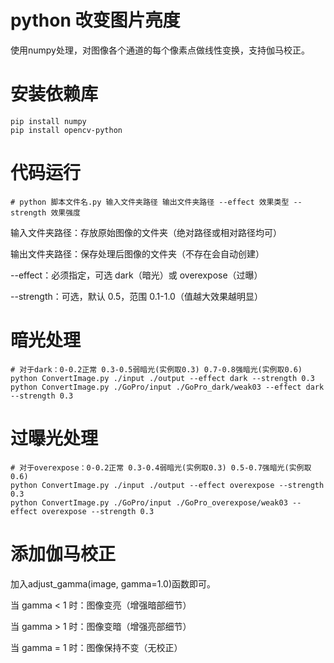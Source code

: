 # python 改变图片亮度



使用numpy处理，对图像各个通道的每个像素点做线性变换，支持伽马校正。

# 安装依赖库

    pip install numpy
    pip install opencv-python

# 代码运行

    # python 脚本文件名.py 输入文件夹路径 输出文件夹路径 --effect 效果类型 --strength 效果强度

输入文件夹路径：存放原始图像的文件夹（绝对路径或相对路径均可）

输出文件夹路径：保存处理后图像的文件夹（不存在会自动创建）

--effect：必须指定，可选 dark（暗光）或 overexpose（过曝）

--strength：可选，默认 0.5，范围 0.1-1.0（值越大效果越明显）
    
# 暗光处理

    # 对于dark：0-0.2正常 0.3-0.5弱暗光(实例取0.3) 0.7-0.8强暗光(实例取0.6)
    python ConvertImage.py ./input ./output --effect dark --strength 0.3
    python ConvertImage.py ./GoPro/input ./GoPro_dark/weak03 --effect dark --strength 0.3
    
# 过曝光处理

    # 对于overexpose：0-0.2正常 0.3-0.4弱暗光(实例取0.3) 0.5-0.7强暗光(实例取0.6)
    python ConvertImage.py ./input ./output --effect overexpose --strength 0.3
    python ConvertImage.py ./GoPro/input ./GoPro_overexpose/weak03 --effect overexpose --strength 0.3
    
# 添加伽马校正

加入adjust_gamma(image, gamma=1.0)函数即可。

当 gamma < 1 时：图像变亮（增强暗部细节）

当 gamma > 1 时：图像变暗（增强亮部细节）

当 gamma = 1 时：图像保持不变（无校正）

    
